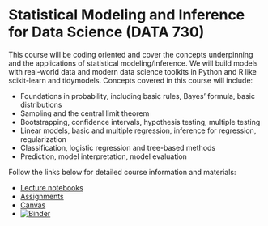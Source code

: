 # Statistical Modeling and Inference for Data Science (DATA 730)

This course will be coding oriented and cover the concepts underpinning and the applications of
statistical modeling/inference. We will build models with real-world data and modern data science
toolkits in Python and R like scikit-learn and tidymodels. Concepts covered in this course will include:
- Foundations in probability, including basic rules, Bayes’ formula, basic distributions
- Sampling and the central limit theorem
- Bootstrapping, confidence intervals, hypothesis testing, multiple testing
- Linear models, basic and multiple regression, inference for regression, regularization
- Classification, logistic regression and tree-based methods
- Prediction, model interpretation, model evaluation

Follow the links below for detailed course information and materials:

<!-- - [Syllabus](https://github.com/UNC-DATA-730/syllabus) -->
- [Lecture notebooks](https://github.com/UNC-DATA-730/lecture-notebooks)
- [Assignments](https://github.com/UNC-DATA-730/assignments)
- [Canvas](https://digitalcampus.instructure.com)
- [![Binder](https://mybinder.org/badge_logo.svg)](https://mybinder.org/v2/gh/UNC-DATA-730/binder-repo/main?urlpath=git-pull%3Frepo%3Dhttps%253A%252F%252Fgithub.com%252FUNC-DATA-730%252Flecture-notebooks%26urlpath%3Dlab%252Ftree%252Flecture-notebooks%252F%26branch%3Dmain)

